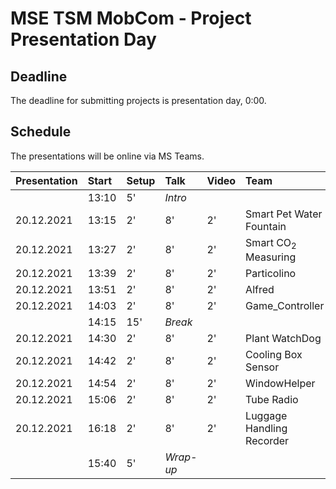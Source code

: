 # MSE TSM MobCom - Project Presentation Day
## Deadline
The deadline for submitting projects is presentation day, 0:00.

## Schedule
The presentations will be online via MS Teams.

Presentation|Start|Setup|Talk|Video|Team
:---|:---|:---|:---|:---|:---
 | |13:10|5'|_Intro_
20.12.2021|13:15|2'|8'|2'|Smart Pet Water Fountain
20.12.2021|13:27|2'|8'|2'|Smart CO<sub>2</sub> Measuring
20.12.2021|13:39|2'|8'|2'|Particolino
20.12.2021|13:51|2'|8'|2'|Alfred
20.12.2021|14:03|2'|8'|2'|Game_Controller
 | |14:15|15'|_Break_
20.12.2021|14:30|2'|8'|2'|Plant WatchDog
20.12.2021|14:42|2'|8'|2'|Cooling Box Sensor
20.12.2021|14:54|2'|8'|2'|WindowHelper
20.12.2021|15:06|2'|8'|2'|Tube Radio
20.12.2021|16:18|2'|8'|2'|Luggage Handling Recorder
 | |15:40|5'|_Wrap-up_
